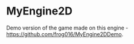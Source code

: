 # MyEngine2D
 
Demo version of the game made on this engine - https://github.com/frog016/MyEngine2DDemo.
